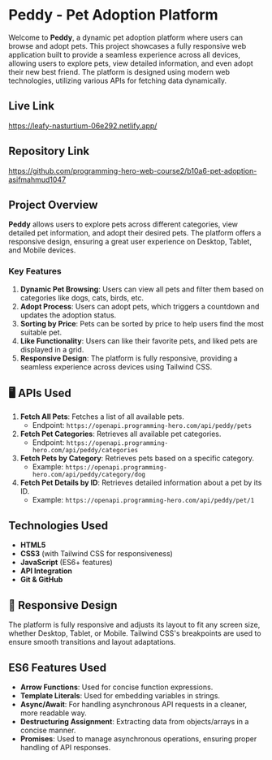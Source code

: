 # Peddy - Pet Adoption Platform

Welcome to **Peddy**, a dynamic pet adoption platform where users can browse and adopt pets. This project showcases a fully responsive web application built to provide a seamless experience across all devices, allowing users to explore pets, view detailed information, and even adopt their new best friend. The platform is designed using modern web technologies, utilizing various APIs for fetching data dynamically.

## Live Link

https://leafy-nasturtium-06e292.netlify.app/

## Repository Link

https://github.com/programming-hero-web-course2/b10a6-pet-adoption-asifmahmud1047

## Project Overview

**Peddy** allows users to explore pets across different categories, view detailed pet information, and adopt their desired pets. The platform offers a responsive design, ensuring a great user experience on Desktop, Tablet, and Mobile devices.

### Key Features

1. **Dynamic Pet Browsing**: Users can view all pets and filter them based on categories like dogs, cats, birds, etc.
2. **Adopt Process**: Users can adopt pets, which triggers a countdown and updates the adoption status.
3. **Sorting by Price**: Pets can be sorted by price to help users find the most suitable pet.
4. **Like Functionality**: Users can like their favorite pets, and liked pets are displayed in a grid.
5. **Responsive Design**: The platform is fully responsive, providing a seamless experience across devices using Tailwind CSS.

## 🖥️ APIs Used

1. **Fetch All Pets**: Fetches a list of all available pets.
   - Endpoint: `https://openapi.programming-hero.com/api/peddy/pets`
2. **Fetch Pet Categories**: Retrieves all available pet categories.
   - Endpoint: `https://openapi.programming-hero.com/api/peddy/categories`
3. **Fetch Pets by Category**: Retrieves pets based on a specific category.
   - Example: `https://openapi.programming-hero.com/api/peddy/category/dog`
4. **Fetch Pet Details by ID**: Retrieves detailed information about a pet by its ID.
   - Example: `https://openapi.programming-hero.com/api/peddy/pet/1`

## Technologies Used

- **HTML5**
- **CSS3** (with Tailwind CSS for responsiveness)
- **JavaScript** (ES6+ features)
- **API Integration**
- **Git & GitHub**

## 📱 Responsive Design

The platform is fully responsive and adjusts its layout to fit any screen size, whether Desktop, Tablet, or Mobile. Tailwind CSS's breakpoints are used to ensure smooth transitions and layout adaptations.

## ES6 Features Used

- **Arrow Functions**: Used for concise function expressions.
- **Template Literals**: Used for embedding variables in strings.
- **Async/Await**: For handling asynchronous API requests in a cleaner, more readable way.
- **Destructuring Assignment**: Extracting data from objects/arrays in a concise manner.
- **Promises**: Used to manage asynchronous operations, ensuring proper handling of API responses.
